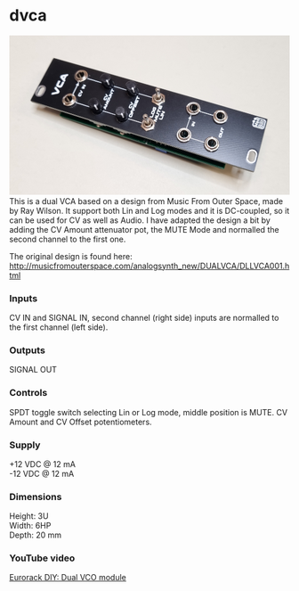 # dvca
![vdca image](DVCA.jpg)
This is a dual VCA based on a design from Music From Outer Space, made by Ray Wilson. It support both Lin and Log modes and it is DC-coupled, so it can be used for CV as well as Audio. I have adapted the design a bit by adding the CV Amount attenuator pot, the MUTE Mode and normalled the second channel to the first one. 

The original design is found here: http://musicfromouterspace.com/analogsynth_new/DUALVCA/DLLVCA001.html

### Inputs
CV IN and SIGNAL IN, second channel (right side) inputs are normalled to the first channel (left side).

### Outputs
SIGNAL OUT

### Controls
SPDT toggle switch selecting Lin or Log mode, middle position is MUTE.
CV Amount and CV Offset potentiometers.  

### Supply
+12 VDC @ 12 mA  
-12 VDC @ 12 mA   

### Dimensions
Height: 3U  
Width: 6HP  
Depth: 20 mm  
 
### YouTube video
[Eurorack DIY: Dual VCO module](https://youtu.be/xlG8FzicdFQ)
